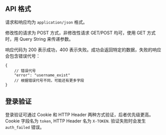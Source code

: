 ## API 格式

请求和响应均为 `application/json` 格式。

修改性的请求为 POST 方式，非修改性请求 GET/POST 均可，使用 GET 方式时，用 Query String 来传递参数。

响应代码为 200 表示成功，400 表示失败。成功会返回特定的数据，失败的响应会包含错误代号：

    {
        // 错误代号
        "error": "username_exist"
        // 根据错误代号不同，可能还有更多字段
    }

## 登录验证

登录验证可通过 Cookie 和 HTTP Header 两种方式验证，后者优先级更高。
Cookie 字段名为 `token`, HTTP Header 名为 `X-TOKEN`.
验证失败时会发生 `auth_failed` 错误。
